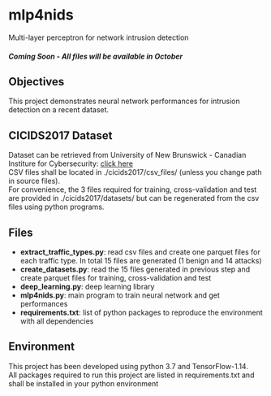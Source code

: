 # mlp4nids
Multi-layer perceptron for network intrusion detection 

##### Coming Soon - All files will be available in October

## Objectives
This project demonstrates neural network performances for intrusion detection on a recent dataset.

## CICIDS2017 Dataset
Dataset can be retrieved from University of New Brunswick - Canadian Institure for Cybersecurity: 
[click here](https://www.unb.ca/cic/datasets/ids-2017.html) <br>
CSV files shall be located in ./cicids2017/csv_files/ (unless you change path in source files). <br>
For convenience, the 3 files required for training, cross-validation and test are provided in ./cicids2017/datasets/ 
but can be regenerated from the csv files using python programs.

## Files
- **extract_traffic_types.py**: read csv files and create one parquet files for each traffic type. In total 15 files 
are generated (1 benign and 14 attacks)
- **create_datasets.py**: read the 15 files generated in previous step and create parquet files for training, 
cross-validation and test
- **deep_learning.py**: deep learning library
- **mlp4nids.py**: main program to train neural network and get performances
- **requirements.txt**: list of python packages to reproduce the environment with all dependencies

## Environment
This project has been developed using python 3.7 and TensorFlow-1.14.<br>
All packages required to run this project are listed in requirements.txt and shall be installed in your python
environment


